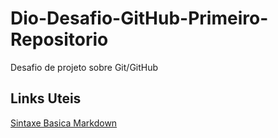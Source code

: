 # Dio-Desafio-GitHub-Primeiro-Repositorio
Desafio de projeto sobre Git/GitHub
## Links Uteis
[Sintaxe Basica Markdown](https://www.markdownguide.org/basic-syntax/)
